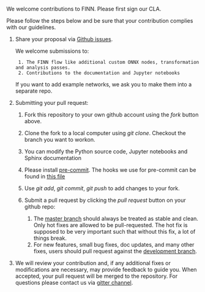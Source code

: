 We welcome contributions to FINN. Please first sign our CLA.

Please follow the steps below and be sure that your contribution complies with our guidelines.

1. Share your proposal via <a href="https://github.com/Xilinx/finn/issues" target="_blank">Github issues</a>.

	We welcome submissions to:

		1. The FINN flow like additional custom ONNX nodes, transformation and analysis passes.
		2. Contributions to the documentation and Jupyter notebooks

	If you want to add example networks, we ask you to make them into a separate repo.

2. Submitting your pull request:

	1. Fork this repository to your own github account using the *fork* button above.

	2. Clone the fork to a local computer using *git clone*. Checkout the branch you want to workon.

	3. You can modify the Python source code, Jupyter notebooks and Sphinx documentation

	4. Please install <a href="https://pre-commit.com/" target="_blank">pre-commit</a>. The hooks we use for pre-commit can be found in <a href="https://github.com/Xilinx/finn/blob/master/.pre-commit-config.yaml" target="_blank">this file</a>

	5. Use *git add*, *git commit*, *git push* to add changes to your fork.

	6. Submit a pull request by clicking the *pull request* button on your github repo:
		1. The <a href="https://github.com/Xilinx/finn" target="_blank">master branch</a> should always be treated as stable and clean. Only hot fixes are allowed to be pull-requested. The hot fix is supposed to be very important such that without this fix, a lot of things break.
        2. For new features, small bug fixes, doc updates, and many other fixes, users should pull request against the <a href="https://github.com/Xilinx/finn/tree/dev" target="_blank">development branch</a>.

3. We will review your contribution and, if any additional fixes or modifications are
necessary, may provide feedback to guide you. When accepted, your pull request will
be merged to the repository. For questions please contact us via <a href="https://gitter.im/xilinx-finn/community" target="_blank">gitter channel</a>.

